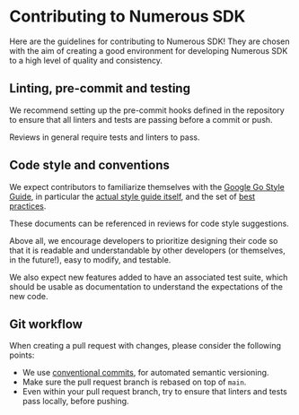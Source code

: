 # Contributing to Numerous SDK

Here are the guidelines for contributing to Numerous SDK! They are chosen with
the aim of creating a good environment for developing Numerous SDK to a high
level of quality and consistency.

## Linting, pre-commit and testing

We recommend setting up the pre-commit hooks defined in the repository
to ensure that all linters and tests are passing before a commit or push.

Reviews in general require tests and linters to pass.

## Code style and conventions

We expect contributors to familiarize themselves with the
[Google Go Style Guide](https://google.github.io/styleguide/go/), in particular
the [actual style guide itself](https://google.github.io/styleguide/go/style),
and the set of
[best practices](https://google.github.io/styleguide/go/best-practices).

These documents can be referenced in reviews for code style suggestions.

Above all, we encourage developers to prioritize designing their code so that it
is readable and understandable by other developers (or themselves, in the
future!), easy to modify, and testable.

We also expect new features added to have an associated test suite, which
should be usable as documentation to understand the expectations of the new
code.

## Git workflow

When creating a pull request with changes, please consider the following
points:

 * We use
   [conventional commits](https://www.conventionalcommits.org/en/v1.0.0),
   for automated semantic versioning.
 * Make sure the pull request branch is rebased on top of `main`.
 * Even within your pull request branch, try to ensure that linters and tests
   pass locally, before pushing.

